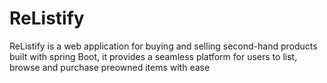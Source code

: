 # ReListify
ReListify is a web application for buying and selling second-hand products built with spring Boot, it provides a seamless platform for users to list, browse and purchase preowned items with ease
